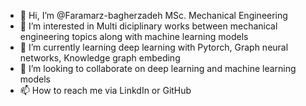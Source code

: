 - 👋 Hi, I’m @Faramarz-bagherzadeh MSc. Mechanical Engineering 
- 👀 I’m interested in Multi diciplinary works between mechanical engineering topics along with machine learning models
- 🌱 I’m currently learning deep learning with Pytorch, Graph neural networks, Knowledge graph embeding
- 💞️ I’m looking to collaborate on deep learning and machine learning models
- 📫 How to reach me via LinkdIn or GitHub

<!---
Faramarz-bagherzadeh/Faramarz-bagherzadeh is a ✨ special ✨ repository because its `README.md` (this file) appears on your GitHub profile.
You can click the Preview link to take a look at your changes.
--->
